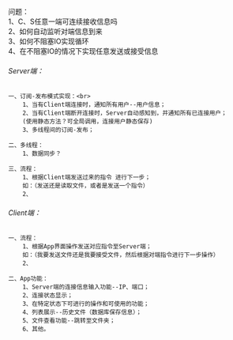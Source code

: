 问题：<br>
    1、C、S任意一端可连续接收信息吗<br>
    2、如何自动监听对端信息到来<br>
    3、如何不阻塞IO实现循环<br>
    4、在不阻塞IO的情况下实现任意发送或接受信息<br>

###### Server端：<br>
    一、订阅-发布模式实现：<br>
        1、当有Client端连接时，通知所有用户--用户信息；
        2、当有Client端断开连接时，Server自动感知到，并通知所有已连接用户；
        (使用静态方法？可全局调用，连接用户静态保存)
        3、多线程间的订阅-发布；

    二、多线程：
        1、数据同步？

    三、流程：
        1、根据Client端发送过来的指令 进行下一步；
        如：（发送还是读取文件，或者是发送一个指令）
        2、

###### Client端：
    一、流程：
        1、根据App界面操作发送对应指令至Server端；
        如：（我要发送文件还是我要接受文件，然后根据对端指令进行下一步操作）
        2、

    二、App功能：
        1、Server端的连接信息输入功能--IP、端口；
        2、连接状态显示；
        3、在特定状态下可进行的操作和可使用的功能；
        4、列表展示--历史文件（数据库保存信息）；
        5、文件查看功能--跳转至文件夹；
        6、其他。